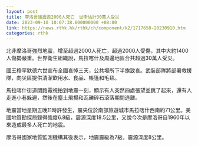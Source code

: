```yaml
---
layout: post
title: 摩洛哥強震逾2000人死亡　世衛估計30萬人受災
date: 2023-09-10 10:07:38.000000000 +08:00
link: https://news.rthk.hk/rthk/ch/component/k2/1717658-20230910.htm
categories: rthk
---
```


北非摩洛哥強烈地震，增至超過2000人死亡，超過2000人受傷，其中大約1400人傷勢嚴重。世界衛生組織說，馬拉喀什及周邊地區合共超過30萬人受災。

國王穆罕默德六世宣布全國哀悼三天，公共場所下半旗致哀。武裝部隊將部署救援隊，向災區提供清潔飲用水、食品、帳篷和毛毯。

馬拉喀什街道閉路電視拍到地震一刻，顯示有人突然四處張望並跳了起來，還有人走進小巷躲避，然後在塵土飛揚和瓦礫碎石滾落期間逃離。

地震當地星期五晚11時許發生，震央位於南部旅遊城市馬拉喀什西南約71公里。美國地質勘探局錄得強度6.8級，震源深度18.5公里，又說今次是摩洛哥自1960年以來造成最多人死亡的地震。

摩洛哥國家地質監測機構其後表示，地震震級為7級，震源深度8公里。
